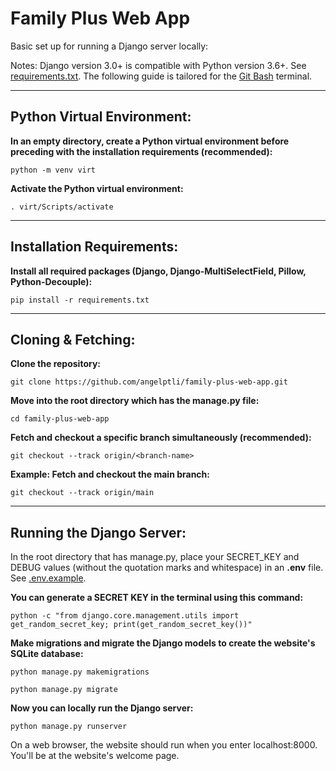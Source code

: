# Family Plus Web App

Basic set up for running a Django server locally:

Notes: Django version 3.0+ is compatible with Python version 3.6+. 
See [requirements.txt](requirements.txt). The following guide is tailored for 
the [Git Bash](https://git-scm.com/downloads) terminal.

<hr>

## Python Virtual Environment:

**In an empty directory, create a Python virtual environment before preceding 
with the installation requirements (recommended):**
```
python -m venv virt
```
**Activate the Python virtual environment:**
```
. virt/Scripts/activate
```
<hr>

## Installation Requirements:
**Install all required packages (Django, Django-MultiSelectField, Pillow, Python-Decouple):**
```
pip install -r requirements.txt
```

<hr>

## Cloning & Fetching:

**Clone the repository:**
```
git clone https://github.com/angelptli/family-plus-web-app.git
```
**Move into the root directory which has the manage.py file:**
```
cd family-plus-web-app
```
**Fetch and checkout a specific branch simultaneously (recommended):**
```
git checkout --track origin/<branch-name>
```
**Example: Fetch and checkout the main branch:**
```
git checkout --track origin/main
```
<hr>

## Running the Django Server:

In the root directory that has manage.py, place your SECRET_KEY and DEBUG values 
(without the quotation marks and whitespace) in an **.env** file. 
See [.env.example](family_plus/.env.example).

**You can generate a SECRET KEY in the terminal using this command:**
```
python -c "from django.core.management.utils import get_random_secret_key; print(get_random_secret_key())"
```

**Make migrations and migrate the Django models to create the website's SQLite database:**
```
python manage.py makemigrations
```
```
python manage.py migrate
```

**Now you can locally run the Django server:**
```
python manage.py runserver
```

On a web browser, the website should run when you enter localhost:8000. You'll
be at the website's welcome page.
